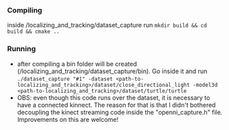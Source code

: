 ### Compiling ###

inside /localizing_and_tracking/dataset_capture run
`mkdir build && cd build && cmake ..`

### Running ###
* after compiling a bin folder will be created (/localizing_and_tracking/dataset_capture/bin). Go inside it and run
`./dataset_capture "#1" -dataset <path-to-localizing_and_tracking>/dataset/close_directional_light -model3d <path-to-localizing_and_tracking>/dataset/turtle/turtle
`
* OBS: even though this code runs over the dataset, it is necessary to have a connected kinnect. The reason for that is that I didn't bothered decoupling the kinect streaming code inside the "openni_capture.h" file. Improvements on this are welcome!
